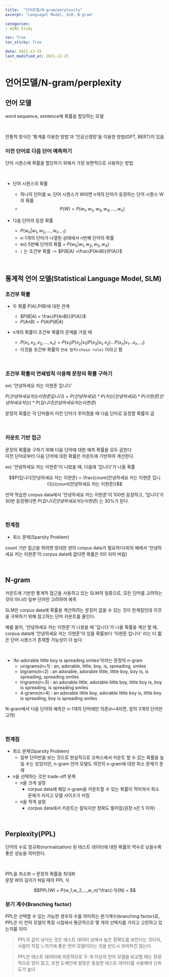 ```yaml
---
title:  "언어모델/N-gram/perplexity"
excerpt: "Languagel Model, SLM, N-gram"

categories:
- AIB2 Study

toc: True
toc_sticky: True

date: 2021-12-25
last_modified_at: 2021-12-25
---
```


# 언어모델/N-gram/perplexity

## 언어 모델

word sequence, sentence에 확률을 할당하는 모델

<br>

전통적 방식인 '통계를 이용한 방법'과 '인공신경망'을 이용한 방법(GPT, BERT)이 있음

### 이전 단어로 다음 단어 예측하기

단어 시퀀스에 확률을 할당하기 위해서 가장 보편적으로 사용하는 방법

<br>

- 단어 시퀀스의 확률
  - 하나의 단어를 w, 단어 시퀀스가 W라면 n개의 단어가 등장하는 단어 시퀀스 W의 확률
  - $$P(W)=P(w_1,w_2,w_3,w_4,...,w_n)$$

- 다음 단어의 등장 확률
  - $P(w_n|w_1,w_2,...,w_{n-1})$
  - n-1개의 단어가 나열된 상태에서 n번째 단어의 확률
  - ex) 5번째 단어의 확률 = $P(w_5|w_1,w_2,w_3,w_4)$
  - `|` 는 조건부 확률 -> $P(B|A) =\frac{P(AnB)}{P(A)}$

<br>

## 통계적 언어 모델(Statistical Language Model, SLM)

### 조건부 확률

- 두 확률 P(A),P(B)에 대한 관계
  - $P(B|A) = \frac{P(AnB)}{P(A)}$
  - $P(AnB) = P(A)P(B|A)$

- n개의 확률이 조건부 확률의 관계를 가질 때
  - $P(x_1,x_2,x_3,...,x_n) = P(x_1)P(x_2|x_1)P(x_3|x_1,x_2)...P(x_n|x_1...x_{n-1})$
  - 이것을 조건부 확률의 `연쇄 법칙(chain rule)` 이라고 함

<br>

### 조건부 확률의 연쇄법칙 이용해 문장의 확률 구하기

ex) '안녕하세요 저는 이현준 입니다'

$P(안녕하세요 저는 이현준 입니다) = P(안녕하세요) * P(저는|안녕하세요) * P(이현준|안녕하세요 저는) * P(입니다|안녕하세요 저는 이현준)$

문장의 확률은 각 단어들이 이전 단어가 주어졌을 때 다음 단어로 등장할 확률의 곱

<br>

### 카운트 기반 접근

문장의 확률을 구하기 위해 다음 단어에 대한 예측 확률을 모두 곱한다<br>
이전 단어로부터 다음 단어에 대한 확률은 카운트에 기반하여 계산한다.

ex) '안녕하세요 저는 이현준'이 나왔을 때, 다음에 '입니다'가 나올 확률<br>

$$P(입니다|안녕하세요 저는 이현준) = \frac{count(안녕하세요 저는 이현준 입니다)}{count(안녕하세요 저는 이현준)}$$

만약 학습한 corpus data에서 '안녕하세요 저는 이현준'이 100번 등장하고, '입니다'가 30번 등장햇다면 $P(입니다|안녕하세요 저는 이현준)$ 는 30%가 된다.

<br>

### 한계점

- 희소 문제(Sparsity Problem)

count 기반 접근을 하려면 방대한 양의 corpus data가 필요하다(위의 예에서 '안녕하세요 저는 이현준'이 corpus data에 없다면 확률은 0이 되어 버림)

<br>

## N-gram

카운트에 기반한 통계적 접근을 사용하고 있는 SLM의 일종으로, 모든 단어를 고려하는 것이 아니라 일부 단어만 고려하여 예측<br>

SLM은 corpus data에 확률을 계산하려는 문장이 없을 수 있는 것이 한계점인데 이것을 극복하기 위해 참고하는 단어 카운트를 줄인다.

예를 들어, '안녕하세요 저는 이현준'가 나왔을 때 '입니다'가 나올 확률을 계산 할 때, corpus data에 '안녕하세요 저는 이현준'이 있을 확률보다 '이현준 입니다' 라는 더 짧은 단어 시퀀스가 존재할 가능성이 더 높다. 

<br>

- 'An adorable little boy is spreading smiles'이라는 문장의 n-gram
  - unigrams(n=1) : an, adorable, little, boy, is, spreading, smiles
  - bigrams(n=2) : an adorable, adorable little, little boy, boy is, is spreading, spreading smiles
  - trigrams(n=3) : an adorable little, adorable little boy, little boy is, boy is spreading, is spreading smiles
  - 4-grams(n=4) : an adorable little boy, adorable little boy is, little boy is spreading, boy is spreading smiles

N-gram에서 다음 단어의 예측은 n-1개의 단어에만 의존(n=4라면, 앞의 3개의 단어만 고려)

<br>

### 한계점

- 희소 문제(Sparsity Problem)
  - 일부 단어만을 보는 것으로 현실적으로 코퍼스에서 카운트 할 수 있는 확률을 높일 수는 있었지만, n-gram 언어 모델도 여전히 n-gram에 대한 희소 문제가 존재
- n을 선택하는 것은 trade-off 문제
  - n을 크게 설정
    - corpus data에 해당 n-gram을 카운트할 수 있는 확률이 적어져서 희소 문제가 커지고 모델 사이즈가 커짐
  - n을 작게 설정
    - corpus data에서 카운트는 잘되지만 정확도 떨어짐(권장 n은 5 이하)

<br>

## Perplexity(PPL)

단어의 수로 정규화(normalization) 된 테스트 데이터에 대한 확률의 역수로 낮을수록 좋은 성능을 의미한다. 

<br>

PPL을 최소화 = 문장의 확률을 최대화<br>
문장 W의 길이가 N일 때의 PPL 식

$$PPL(W) = P(w_1,w_2,...,w_n)^\frac{-1}{N} = $$

### 분기 계수(Branching factor)

PPL은 선택할 수 있는 가능한 경우의 수를 의미하는 분기계수(branching factor)로, PPL은 이 언어 모델이 특정 시점에서 평균적으로 몇 개의 선택지를 가지고 고민하고 있는지를 의미

> PPL의 값이 낮다는 것은 테스트 데이터 상에서 높은 정확도를 보인다는 것이지, 사람이 직접 느끼기에 좋은 언어 모델이라는 것을 반드시 의미하진 않는다

> PPL은 테스트 데이터에 의존하므로 두 개 이상의 언어 모델을 비교할 때는 정량적으로 양이 많고, 또한 도메인에 알맞은 동일한 테스트 데이터를 사용해야 신뢰도가 높다